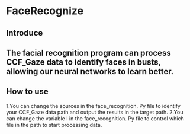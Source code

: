 # FaceRecognize
Introduce
------
The facial recognition program can process CCF_Gaze data to identify faces in busts, allowing our neural networks to learn better.
------
How to use
------
1.You can change the sources in the face_recognition. Py file to identify your CCF_Gaze data path and output the results in the target path.
2.You can change the variable I in the face_recognition. Py file to control which file in the path to start processing data.
